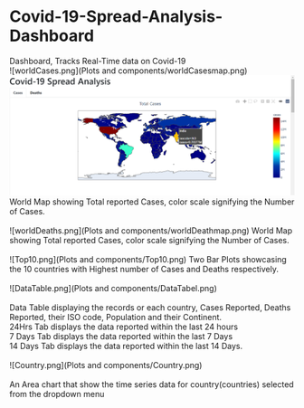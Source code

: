 # Covid-19-Spread-Analysis-Dashboard
Dashboard, Tracks Real-Time data on Covid-19<br>
![worldCases.png](Plots and components/worldCasesmap.png)
<img src = 'Plots and components/worldCasesmap.png'>
World Map showing Total reported Cases, color scale signifying the Number of Cases.
<br><br>
![worldDeaths.png](Plots and components/worldDeathmap.png) 
World Map showing Total reported Cases, color scale signifying the Number of Cases.
<br><br>
![Top10.png](Plots and components/Top10.png)
Two Bar Plots showcasing the 10 countries with Highest number of Cases and Deaths respectively.
<br><br>
![DataTable.png](Plots and components/DataTabel.png)<br><br>
Data Table displaying the records or each country, Cases Reported, Deaths Reported, their ISO code, Population and
 their Continent.<br>
 24Hrs Tab displays the data reported within the last 24 hours<br>
 7 Days  Tab displays the data reported within the last 7 Days<br>
 14 Days Tab displays the data reported within the last 14 Days.
 <br><br>
 ![Country.png](Plots and components/Country.png)<br><br>
 An Area chart that show the time series data for country(countries) selected from the dropdown menu
